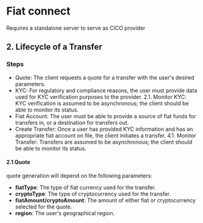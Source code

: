 # Fiat connect 

Requires a standalone server to serve as CICO provider


## 2. Lifecycle of a Transfer

### Steps

- Quote: The client requests a quote for a transfer with the user's desired parameters.
- KYC: For regulatory and compliance reasons, the user must provide data used for KYC verification purposes to the provider.
2.1. Monitor KYC: KYC verification is assumed to be asynchronous; the client should be able to monitor its status.
- Fiat Account: The user must be able to provide a source of fiat funds for transfers in, or a destination for transfers out.
- Create Transfer: Once a user has provided KYC information and has an appropriate fiat account on file, the client initiates a transfer.
4.1. Monitor Transfer: Transfers are assumed to be asynchronous; the client should be able to monitor its status.


#### 2.1 Quote
quote generation will depend on the following parameters:

- **fiatType**: The type of fiat currency used for the transfer.
- **cryptoType**: The type of cryptocurrency used for the transfer.
- **fiatAmount/cryptoAmount**: The amount of either fiat or cryptocurrency selected for the quote.
- **region**: The user's geographical region.